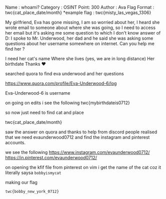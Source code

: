 Name : whoami?
Category : OSINT
Point: 300
Author : Ava
Flag Format : twc{cat_place_date/month}
*example flag : twc{misty_las_vegas_1306}

My girlfriend, Eva has gone missing, I am so worried about her, I heard she wrote email to someone about where she was going, so I need to access her email but it's asking me some question to which I don't know answer of D:
I spoke to Mr. Underwood, her dad and he said she was asking some questions about her username somewhere on internet.
Can you help me find her ?

I need her cat's name
Where she lives (yes, we are in long distance)
Her birthdate
Thanks
:heart:



searched quora to find eva underwood and her questions

https://www.quora.com/profile/Eva-Underwood-6/log

Eva-Underwood-6 is username

on going on edits i see the following twc{mybirthdateis0712}

so now just need to find cat and place

twc{cat_place_date/month}

saw the answer on quora and thanks to help from discord people realised that
we need evaunderwood0712 and find the instagram and pinterest accounts.

we see the following https://www.instagram.com/evaunderwood0712/
https://in.pinterest.com/evaunderwood0712/

on opening the kfif file from pinterest on vim i get the name of the cat coz it literally saysa `bobbyismycat`

making our flag

`twc{bobby_new_york_0712}`